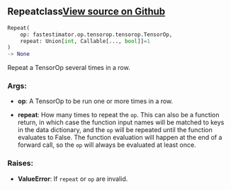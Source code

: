 ## Repeat<span class="tag">class</span><a class="sourcelink" href=https://github.com/fastestimator/fastestimator/blob/r1.1/fastestimator/op/tensorop/meta/repeat.py/#L30-L163>View source on Github</a>
```python
Repeat(
	op: fastestimator.op.tensorop.tensorop.TensorOp,
	repeat: Union[int, Callable[..., bool]]=1
)
-> None
```
Repeat a TensorOp several times in a row.


<h3>Args:</h3>


* **op**: A TensorOp to be run one or more times in a row.

* **repeat**: How many times to repeat the `op`. This can also be a function return, in which case the function input names will be matched to keys in the data dictionary, and the `op` will be repeated until the function evaluates to False. The function evaluation will happen at the end of a forward call, so the `op` will always be evaluated at least once. 

<h3>Raises:</h3>


* **ValueError**: If `repeat` or `op` are invalid.

